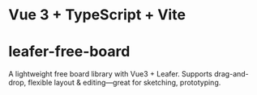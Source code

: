 # Vue 3 + TypeScript + Vite

# leafer-free-board
A lightweight free board library with Vue3 + Leafer. Supports drag-and-drop, flexible layout &amp; editing—great for sketching, prototyping.

